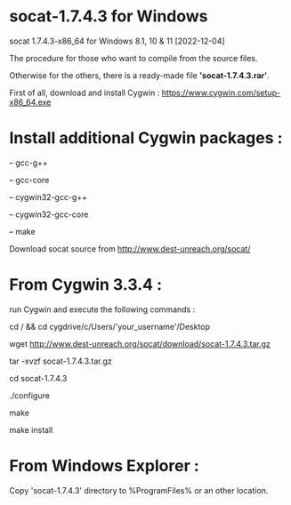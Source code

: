 # socat-1.7.4.3 for Windows
socat 1.7.4.3-x86_64 for Windows 8.1, 10 & 11
[2022-12-04]

The procedure for those who want to compile from the source files. 

Otherwise for the others, there is a ready-made file **'socat-1.7.4.3.rar'**.

First of all, download and install Cygwin : https://www.cygwin.com/setup-x86_64.exe

Install additional Cygwin packages :
==================================

– gcc-g++

– gcc-core

– cygwin32-gcc-g++

– cygwin32-gcc-core

– make

Download socat source from http://www.dest-unreach.org/socat/

From Cygwin 3.3.4 : 
=================

run Cygwin and execute the following commands : 

cd / &&  cd cygdrive/c/Users/'your_username'/Desktop

wget http://www.dest-unreach.org/socat/download/socat-1.7.4.3.tar.gz

tar -xvzf socat-1.7.4.3.tar.gz

cd socat-1.7.4.3

./configure

make

make install

From Windows Explorer :
=====================
Copy 'socat-1.7.4.3' directory to %ProgramFiles% or an other location.
